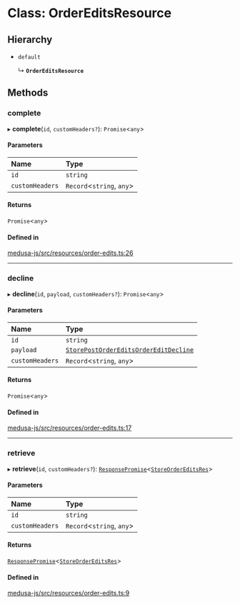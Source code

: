 # Class: OrderEditsResource

## Hierarchy

- `default`

  ↳ **`OrderEditsResource`**

## Methods

### complete

▸ **complete**(`id`, `customHeaders?`): `Promise`<`any`\>

#### Parameters

| Name | Type |
| :------ | :------ |
| `id` | `string` |
| `customHeaders` | `Record`<`string`, `any`\> |

#### Returns

`Promise`<`any`\>

#### Defined in

[medusa-js/src/resources/order-edits.ts:26](https://github.com/medusajs/medusa/blob/105c68929/packages/medusa-js/src/resources/order-edits.ts#L26)

___

### decline

▸ **decline**(`id`, `payload`, `customHeaders?`): `Promise`<`any`\>

#### Parameters

| Name | Type |
| :------ | :------ |
| `id` | `string` |
| `payload` | [`StorePostOrderEditsOrderEditDecline`](internal-40.StorePostOrderEditsOrderEditDecline.md) |
| `customHeaders` | `Record`<`string`, `any`\> |

#### Returns

`Promise`<`any`\>

#### Defined in

[medusa-js/src/resources/order-edits.ts:17](https://github.com/medusajs/medusa/blob/105c68929/packages/medusa-js/src/resources/order-edits.ts#L17)

___

### retrieve

▸ **retrieve**(`id`, `customHeaders?`): [`ResponsePromise`](../modules/internal.md#responsepromise)<[`StoreOrderEditsRes`](../modules/internal-40.md#storeordereditsres)\>

#### Parameters

| Name | Type |
| :------ | :------ |
| `id` | `string` |
| `customHeaders` | `Record`<`string`, `any`\> |

#### Returns

[`ResponsePromise`](../modules/internal.md#responsepromise)<[`StoreOrderEditsRes`](../modules/internal-40.md#storeordereditsres)\>

#### Defined in

[medusa-js/src/resources/order-edits.ts:9](https://github.com/medusajs/medusa/blob/105c68929/packages/medusa-js/src/resources/order-edits.ts#L9)
